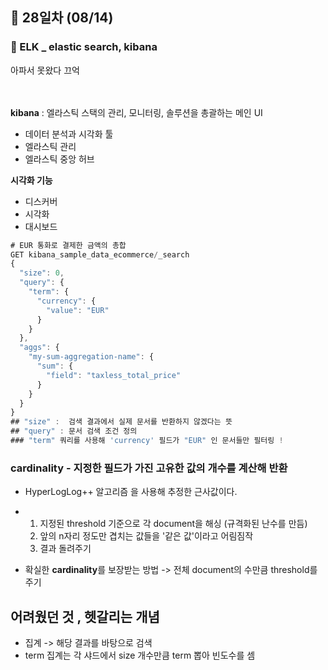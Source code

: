 ## 📅 28일차 (08/14)
### 🔎 ELK _ elastic search, kibana
아파서 못왔다 끄억

<br><br>
**kibana** : 엘라스틱 스택의 관리, 모니터링, 솔루션을 총괄하는 메인 UI
- 데이터 분석과 시각화 툴
- 엘라스틱 관리
- 엘라스틱 중앙 허브

**시각화 기능**
- 디스커버
- 시각화
- 대시보드
  
```JavaScript
# EUR 통화로 결제한 금액의 총합
GET kibana_sample_data_ecommerce/_search
{
  "size": 0, 
  "query": {
    "term": {
      "currency": {
        "value": "EUR"
      }
    }
  },
  "aggs": {
    "my-sum-aggregation-name": {
      "sum": {
        "field": "taxless_total_price"
      }
    }
  }
}
## "size" :  검색 결과에서 실제 문서를 반환하지 않겠다는 뜻
## "query" : 문서 검색 조건 정의
### "term" 쿼리를 사용해 'currency' 필드가 "EUR" 인 문서들만 필터링 !
```

### cardinality - 지정한 필드가 가진 고유한 값의 개수를 계산해 반환

- HyperLogLog++ 알고리즘 을 사용해 추정한 근사값이다.
- 1. 지정된 threshold 기준으로 각 document을 해싱 (규격화된 난수를 만듬)
  2. 앞의 n자리 정도만 겹치는 값들을 '같은 값'이라고 어림짐작
  3. 결과 돌려주기

- 확실한 **cardinality**를 보장받는 방법 -> 전체 document의 수만큼 threshold를 주기
   

어려웠던 것 , 헷갈리는 개념
---
- 집계 -> 해당 결과를 바탕으로 검색
- term 집계는 각 샤드에서 size 개수만큼 term 뽑아 빈도수를 셈
